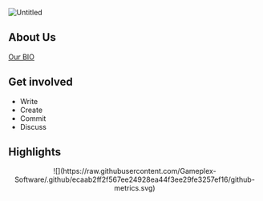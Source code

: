 ![Untitled](https://user-images.githubusercontent.com/34868944/172932093-72c67d56-d74f-4a60-a54a-7c7b2798e017.png)

## About Us

[Our BIO](https://github.com/Gameplex-Software/.github/blob/main/profile/BIO.md)

## Get involved
- Write
- Create
- Commit
- Discuss

## Highlights

<p align=center>
![](https://raw.githubusercontent.com/Gameplex-Software/.github/ecaab2ff2f567ee24928ea44f3ee29fe3257ef16/github-metrics.svg)
</p>
